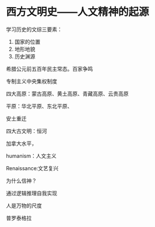 # 西方文明史——人文精神的起源

学习历史的文综三要素：

1. 国家的位置
2. 地形地貌
3. 历史渊源

希腊公元前五百年民主常态。百家争鸣

专制主义中央集权制度





四大高原：蒙古高原、黄土高原、青藏高原、云贵高原

平原：华北平原、东北平原、

安土重迁

四大古文明：恒河





加拿大水平，

humanism：人文主义

Renaissance:文艺复兴



为什么信神？

通过逻辑推理自我实现



人是万物的尺度

普罗泰格拉